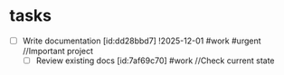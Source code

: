 # tasks

- [ ] Write documentation [id:dd28bbd7] !2025-12-01 #work #urgent //Important project
  - [ ] Review existing docs [id:7af69c70] #work //Check current state
